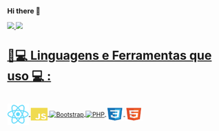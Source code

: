 ### Hi there 👋

<Div>
<a href="https://github.com/quelenpereira.">
<img height="180em" src="https://github-readme-stats.vercel.app/api?username=quelenpereira&show_icons=true&theme=dracula&include_all_commits=true&count_private=true" largura = "500px"/> <img height="180em" src= "https://github-readme-stats.vercel.app/api/top-langs/?username=quelenpereira&layout=compact&langs_count=7&theme=dracula"largura = "500px"/>
</Div>

  
  # 🚀💻 Linguagens e Ferramentas que uso 💻 :
 
  <div style="exibição: inline_block"><br>
    
  <img align="center" alt="React" height="50" width="50" src="https://raw.githubusercontent.com/devicons/devicon/master/icons/react/react-original.svg">
  <img align="center" alt="javascript" height="30" width="40" src="https://raw.githubusercontent.com/devicons/devicon/master/icons/javascript/javascript-plain.svg">
  <img align="center" alt="Bootstrap" height="30" width="40" src="https://cdn.jsdelivr.net/gh/devicons/devicon/icons/bootstrap/bootstrap-original-wordmark.svg">
  <img align="center" alt="PHP" height="30" width="40" src="https://cdn.jsdelivr.net/gh/devicons/devicon/icons/php/php-original.svg">
  <img align="center" alt="CSS" height="30" width="40" src="https://raw.githubusercontent.com/devicons/devicon/master/icons/css3/css3-original.svg">
  <img align="center" alt="HTML" height="30" width="40" src="https://raw.githubusercontent.com/devicons/devicon/master/icons/html5/html5-original.svg">

  </div>






